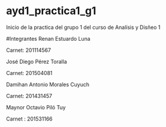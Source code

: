 # ayd1_practica1_g1
Inicio de la practica del grupo 1 del curso de Analísis y Disñeo 1

#Integrantes
Renan Estuardo Luna

Carnet: 201114567

José Diego Pérez Toralla

Carnet: 201504081 

Damihan Antonio Morales Cuyuch

Carnet: 201431457

Maynor Octavio Piló Tuy

Carnet :  201531166
